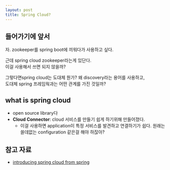 ```yaml
---
layout: post
title: Spring Cloud?
---
```


## 들어가기에 앞서
자. zookeeper를 spring boot에 끼워다가 사용하고 싶다. <br>

근데 spring cloud zookeeper라는게 있단다. <br>
이걸 사용해서 쓰면 되지 않을까? <br>

그렇다면spring cloud는 도대체 뭔가? 왜 discovery라는 용어를 사용하고, <br>
도대체 spring 프레임웍과는 어떤 관계를 가진 것일까?

## what is spring cloud
* open source library다
* **Cloud Connector**: cloud 서비스를 만들기 쉽게 하기위해 만들어졌다.
	* 이걸 사용하면 application이 특정 서비스를 발견하고 연결하기가 쉽다. 원래는 쓸데없는 configuration 같은걸 해야 하잖아?


## 참고 자료
* [introducing spring cloud from spring](https://spring.io/blog/2014/06/03/introducing-spring-cloud)

